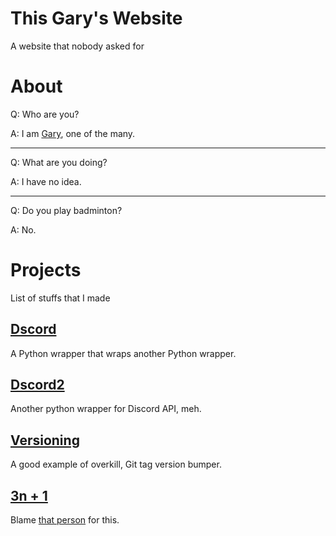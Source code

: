 # This Gary's Website
A website that nobody asked for

# About
Q: Who are you?

A: I am [Gary](https://thisgary.github.io/thisgary), one of the many.

---

Q: What are you doing?

A: I have no idea.

---

Q: Do you play badminton?

A: No.

# Projects
List of stuffs that I made

## [Dscord](https://thisgary.github.io/Dscord)
A Python wrapper that wraps another Python wrapper.

## [Dscord2](https://thisgary.github.io/Dscord2)
Another python wrapper for Discord API, meh.

## [Versioning](https://thisgary.github.io/Versioning)
A good example of overkill, Git tag version bumper.

## [3n + 1](https://thisgary.github.io/TNPO)
Blame [that person](https://github.com/nexitysecond) for this.
